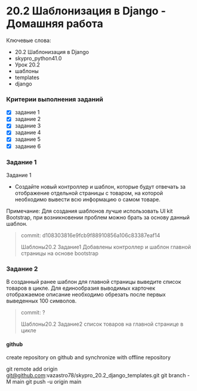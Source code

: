 # 20.2 Шаблонизация в Django - Домашняя работа

Ключевые слова:
- 20.2 Шаблонизация в Django
- skypro_python41.0
- Урок 20.2
- шаблоны
- templates
- django

### Критерии выполнения заданий
- [x] задание 1
- [x] задание 2
- [x] задание 3
- [x] задание 4
- [x] задание 5
- [x] задание 6

### Задание 1
Задание 1

- Создайте новый контроллер и шаблон, которые будут отвечать за отображение отдельной страницы с товаром, на которой необходимо вывести всю информацию о самом товаре.

Примечание: Для создания шаблонов лучше использовать UI kit Bootstrap, при возникновении проблем можно брать за основу данный шаблон.

>commit: d108303816e9fcb9f88910856a106c83387eaf14
> 
>Шаблоны20.2 Задание1 Добавлены контроллер и шаблон главной страницы на основе bootstrap

### Задание 2
В созданный ранее шаблон для главной страницы выведите список товаров в цикле. Для единообразия выводимых карточек отображаемое описание необходимо обрезать после первых выведенных 100 символов.

>commit: ?
> 
>Шаблоны20.2 Задание2 список товаров на главной странице в цикле


#### github
create repository on github and synchronize with offline repository

git remote add origin git@github.com:vazastro78/skypro_20.2_django_templates.git
git branch -M main
git push -u origin main
